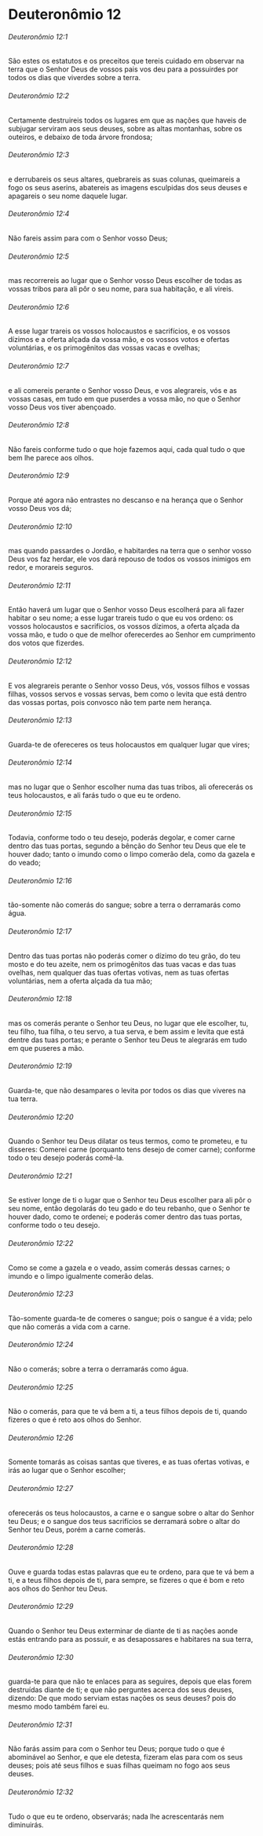 # Deuteronômio 12

###### Deuteronômio 12:1

São estes os estatutos e os preceitos que tereis cuidado em observar na terra que o Senhor Deus de vossos pais vos deu para a possuirdes por todos os dias que viverdes sobre a terra.

###### Deuteronômio 12:2

Certamente destruireis todos os lugares em que as nações que haveis de subjugar serviram aos seus deuses, sobre as altas montanhas, sobre os outeiros, e debaixo de toda árvore frondosa;

###### Deuteronômio 12:3

e derrubareis os seus altares, quebrareis as suas colunas, queimareis a fogo os seus aserins, abatereis as imagens esculpidas dos seus deuses e apagareis o seu nome daquele lugar.

###### Deuteronômio 12:4

Não fareis assim para com o Senhor vosso Deus;

###### Deuteronômio 12:5

mas recorrereis ao lugar que o Senhor vosso Deus escolher de todas as vossas tribos para ali pôr o seu nome, para sua habitação, e ali vireis.

###### Deuteronômio 12:6

A esse lugar trareis os vossos holocaustos e sacrifícios, e os vossos dízimos e a oferta alçada da vossa mão, e os vossos votos e ofertas voluntárias, e os primogênitos das vossas vacas e ovelhas;

###### Deuteronômio 12:7

e ali comereis perante o Senhor vosso Deus, e vos alegrareis, vós e as vossas casas, em tudo em que puserdes a vossa mão, no que o Senhor vosso Deus vos tiver abençoado.

###### Deuteronômio 12:8

Não fareis conforme tudo o que hoje fazemos aqui, cada qual tudo o que bem lhe parece aos olhos.

###### Deuteronômio 12:9

Porque até agora não entrastes no descanso e na herança que o Senhor vosso Deus vos dá;

###### Deuteronômio 12:10

mas quando passardes o Jordão, e habitardes na terra que o senhor vosso Deus vos faz herdar, ele vos dará repouso de todos os vossos inimigos em redor, e morareis seguros.

###### Deuteronômio 12:11

Então haverá um lugar que o Senhor vosso Deus escolherá para ali fazer habitar o seu nome; a esse lugar trareis tudo o que eu vos ordeno: os vossos holocaustos e sacrifícios, os vossos dízimos, a oferta alçada da vossa mão, e tudo o que de melhor oferecerdes ao Senhor em cumprimento dos votos que fizerdes.

###### Deuteronômio 12:12

E vos alegrareis perante o Senhor vosso Deus, vós, vossos filhos e vossas filhas, vossos servos e vossas servas, bem como o levita que está dentro das vossas portas, pois convosco não tem parte nem herança.

###### Deuteronômio 12:13

Guarda-te de ofereceres os teus holocaustos em qualquer lugar que vires;

###### Deuteronômio 12:14

mas no lugar que o Senhor escolher numa das tuas tribos, ali oferecerás os teus holocaustos, e ali farás tudo o que eu te ordeno.

###### Deuteronômio 12:15

Todavia, conforme todo o teu desejo, poderás degolar, e comer carne dentro das tuas portas, segundo a bênção do Senhor teu Deus que ele te houver dado; tanto o imundo como o limpo comerão dela, como da gazela e do veado;

###### Deuteronômio 12:16

tão-somente não comerás do sangue; sobre a terra o derramarás como água.

###### Deuteronômio 12:17

Dentro das tuas portas não poderás comer o dízimo do teu grão, do teu mosto e do teu azeite, nem os primogênitos das tuas vacas e das tuas ovelhas, nem qualquer das tuas ofertas votivas, nem as tuas ofertas voluntárias, nem a oferta alçada da tua mão;

###### Deuteronômio 12:18

mas os comerás perante o Senhor teu Deus, no lugar que ele escolher, tu, teu filho, tua filha, o teu servo, a tua serva, e bem assim e levita que está dentre das tuas portas; e perante o Senhor teu Deus te alegrarás em tudo em que puseres a mão.

###### Deuteronômio 12:19

Guarda-te, que não desampares o levita por todos os dias que viveres na tua terra.

###### Deuteronômio 12:20

Quando o Senhor teu Deus dilatar os teus termos, como te prometeu, e tu disseres: Comerei carne (porquanto tens desejo de comer carne); conforme todo o teu desejo poderás comê-la.

###### Deuteronômio 12:21

Se estiver longe de ti o lugar que o Senhor teu Deus escolher para ali pôr o seu nome, então degolarás do teu gado e do teu rebanho, que o Senhor te houver dado, como te ordenei; e poderás comer dentro das tuas portas, conforme todo o teu desejo.

###### Deuteronômio 12:22

Como se come a gazela e o veado, assim comerás dessas carnes; o imundo e o limpo igualmente comerão delas.

###### Deuteronômio 12:23

Tão-somente guarda-te de comeres o sangue; pois o sangue é a vida; pelo que não comerás a vida com a carne.

###### Deuteronômio 12:24

Não o comerás; sobre a terra o derramarás como água.

###### Deuteronômio 12:25

Não o comerás, para que te vá bem a ti, a teus filhos depois de ti, quando fizeres o que é reto aos olhos do Senhor.

###### Deuteronômio 12:26

Somente tomarás as coisas santas que tiveres, e as tuas ofertas votivas, e irás ao lugar que o Senhor escolher;

###### Deuteronômio 12:27

oferecerás os teus holocaustos, a carne e o sangue sobre o altar do Senhor teu Deus; e o sangue dos teus sacrifícios se derramará sobre o altar do Senhor teu Deus, porém a carne comerás.

###### Deuteronômio 12:28

Ouve e guarda todas estas palavras que eu te ordeno, para que te vá bem a ti, e a teus filhos depois de ti, para sempre, se fizeres o que é bom e reto aos olhos do Senhor teu Deus.

###### Deuteronômio 12:29

Quando o Senhor teu Deus exterminar de diante de ti as nações aonde estás entrando para as possuir, e as desapossares e habitares na sua terra,

###### Deuteronômio 12:30

guarda-te para que não te enlaces para as seguires, depois que elas forem destruídas diante de ti; e que não perguntes acerca dos seus deuses, dizendo: De que modo serviam estas nações os seus deuses? pois do mesmo modo também farei eu.

###### Deuteronômio 12:31

Não farás assim para com o Senhor teu Deus; porque tudo o que é abominável ao Senhor, e que ele detesta, fizeram elas para com os seus deuses; pois até seus filhos e suas filhas queimam no fogo aos seus deuses.

###### Deuteronômio 12:32

Tudo o que eu te ordeno, observarás; nada lhe acrescentarás nem diminuirás.

